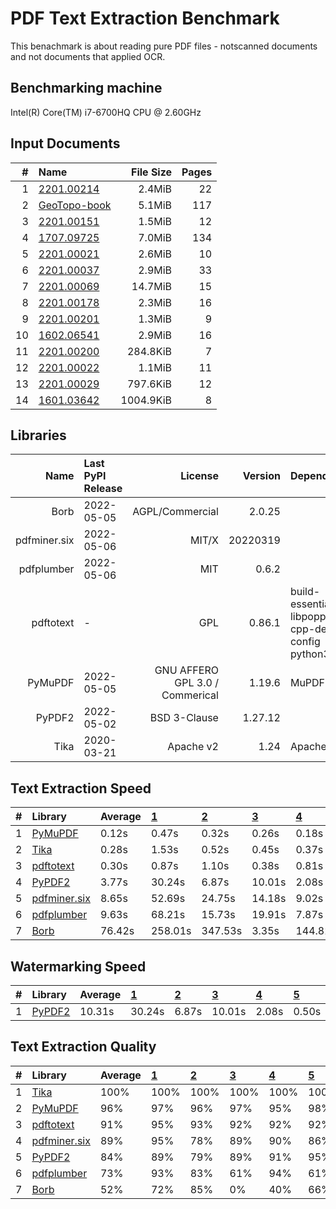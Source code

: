 # PDF Text Extraction Benchmark
This benachmark is about reading pure PDF files - notscanned documents and not documents that applied OCR.

## Benchmarking machine
 Intel(R) Core(TM) i7-6700HQ CPU @ 2.60GHz

## Input Documents
| #  |                                               Name                                               | File Size | Pages |
| -: | :----------------------------------------------------------------------------------------------- | --------: | ----: |
|  1 | [2201.00214](https://arxiv.org/pdf/2201.00214.pdf)                                               |    2.4MiB |    22 |
|  2 | [GeoTopo-book](https://github.com/py-pdf/sample-files/raw/main/009-pdflatex-geotopo/GeoTopo.pdf) |    5.1MiB |   117 |
|  3 | [2201.00151](https://arxiv.org/pdf/2201.00151.pdf)                                               |    1.5MiB |    12 |
|  4 | [1707.09725](https://arxiv.org/pdf/1707.09725.pdf)                                               |    7.0MiB |   134 |
|  5 | [2201.00021](https://arxiv.org/pdf/2201.00021.pdf)                                               |    2.6MiB |    10 |
|  6 | [2201.00037](https://arxiv.org/pdf/2201.00037.pdf)                                               |    2.9MiB |    33 |
|  7 | [2201.00069](https://arxiv.org/pdf/2201.00069.pdf)                                               |   14.7MiB |    15 |
|  8 | [2201.00178](https://arxiv.org/pdf/2201.00178.pdf)                                               |    2.3MiB |    16 |
|  9 | [2201.00201](https://arxiv.org/pdf/2201.00201.pdf)                                               |    1.3MiB |     9 |
| 10 | [1602.06541](https://arxiv.org/pdf/1602.06541.pdf)                                               |    2.9MiB |    16 |
| 11 | [2201.00200](https://arxiv.org/pdf/2201.00200.pdf)                                               |  284.8KiB |     7 |
| 12 | [2201.00022](https://arxiv.org/pdf/2201.00022.pdf)                                               |    1.1MiB |    11 |
| 13 | [2201.00029](https://arxiv.org/pdf/2201.00029.pdf)                                               |  797.6KiB |    12 |
| 14 | [1601.03642](https://arxiv.org/pdf/1601.03642.pdf)                                               | 1004.9KiB |     8 |

## Libraries
|     Name     | Last PyPI Release |             License             | Version  |                       Dependencies                        |
| -----------: | :---------------- | ------------------------------: | -------: | :-------------------------------------------------------- |
|         Borb | 2022-05-05        |                 AGPL/Commercial |   2.0.25 |                                                           |
| pdfminer.six | 2022-05-06        |                           MIT/X | 20220319 |                                                           |
|   pdfplumber | 2022-05-06        |                             MIT |    0.6.2 |                                                           |
|    pdftotext | -                 |                             GPL |   0.86.1 | build-essential libpoppler-cpp-dev pkg-config python3-dev |
|      PyMuPDF | 2022-05-05        | GNU AFFERO GPL 3.0 / Commerical |   1.19.6 | MuPDF                                                     |
|       PyPDF2 | 2022-05-02        |                    BSD 3-Clause |  1.27.12 |                                                           |
|         Tika | 2020-03-21        |                       Apache v2 |     1.24 | Apache Tika                                               |


## Text Extraction Speed

| #  |                          Library                          | Average | [   1   ](https://arxiv.org/pdf/2201.00214.pdf) | [   2   ](https://github.com/py-pdf/sample-files/raw/main/009-pdflatex-geotopo/GeoTopo.pdf) | [   3   ](https://arxiv.org/pdf/2201.00151.pdf) | [   4   ](https://arxiv.org/pdf/1707.09725.pdf) | [   5   ](https://arxiv.org/pdf/2201.00021.pdf) | [   6   ](https://arxiv.org/pdf/2201.00037.pdf) | [   7   ](https://arxiv.org/pdf/2201.00069.pdf) | [   8   ](https://arxiv.org/pdf/2201.00178.pdf) | [   9   ](https://arxiv.org/pdf/2201.00201.pdf) | [  10   ](https://arxiv.org/pdf/1602.06541.pdf) | [  11   ](https://arxiv.org/pdf/2201.00200.pdf) | [  12   ](https://arxiv.org/pdf/2201.00022.pdf) | [  13   ](https://arxiv.org/pdf/2201.00029.pdf) | [  14   ](https://arxiv.org/pdf/1601.03642.pdf) |
| :- | :-------------------------------------------------------- | :------ | :---------------------------------------------- | :------------------------------------------------------------------------------------------ | :---------------------------------------------- | :---------------------------------------------- | :---------------------------------------------- | :---------------------------------------------- | :---------------------------------------------- | :---------------------------------------------- | :---------------------------------------------- | :---------------------------------------------- | :---------------------------------------------- | :---------------------------------------------- | :---------------------------------------------- | :---------------------------------------------- |
| 1  | [PyMuPDF        ](https://pypi.org/project/PyMuPDF/)      |   0.12s | 0.47s                                           | 0.32s                                                                                       | 0.26s                                           | 0.18s                                           | 0.06s                                           | 0.11s                                           | 0.05s                                           | 0.05s                                           | 0.03s                                           | 0.05s                                           | 0.05s                                           | 0.04s                                           | 0.02s                                           | 0.02s                                           |
| 2  | [Tika           ](https://pypi.org/project/tika/)         |   0.28s | 1.53s                                           | 0.52s                                                                                       | 0.45s                                           | 0.37s                                           | 0.11s                                           | 0.26s                                           | 0.14s                                           | 0.09s                                           | 0.07s                                           | 0.11s                                           | 0.06s                                           | 0.09s                                           | 0.10s                                           | 0.05s                                           |
| 3  | [pdftotext      ](https://poppler.freedesktop.org/)       |   0.30s | 0.87s                                           | 1.10s                                                                                       | 0.38s                                           | 0.81s                                           | 0.10s                                           | 0.24s                                           | 0.22s                                           | 0.13s                                           | 0.06s                                           | 0.10s                                           | 0.06s                                           | 0.08s                                           | 0.03s                                           | 0.04s                                           |
| 4  | [PyPDF2         ](https://pypi.org/project/PyPDF2/)       |   3.77s | 30.24s                                          | 6.87s                                                                                       | 10.01s                                          | 2.08s                                           | 0.50s                                           | 0.94s                                           | 0.35s                                           | 0.38s                                           | 0.26s                                           | 0.48s                                           | 0.21s                                           | 0.28s                                           | 0.00s                                           | 0.16s                                           |
| 5  | [pdfminer.six   ](https://pypi.org/project/pdfminer.six/) |   8.65s | 52.69s                                          | 24.75s                                                                                      | 14.18s                                          | 9.02s                                           | 3.25s                                           | 3.91s                                           | 2.10s                                           | 1.79s                                           | 1.56s                                           | 2.81s                                           | 1.75s                                           | 1.33s                                           | 0.94s                                           | 1.02s                                           |
| 6  | [pdfplumber     ](https://pypi.org/project/pdfplumber/)   |   9.63s | 68.21s                                          | 15.73s                                                                                      | 19.91s                                          | 7.87s                                           | 3.33s                                           | 5.09s                                           | 2.17s                                           | 2.26s                                           | 1.65s                                           | 2.47s                                           | 1.85s                                           | 2.05s                                           | 1.24s                                           | 0.92s                                           |
| 7  | [Borb           ](https://pypi.org/project/borb/)         |  76.42s | 258.01s                                         | 347.53s                                                                                     | 3.35s                                           | 144.82s                                         | 31.71s                                          | 37.76s                                          | 119.41s                                         | 32.56s                                          | 26.69s                                          | 12.84s                                          | 9.07s                                           | 33.68s                                          | 7.71s                                           | 4.70s                                           |


## Watermarking Speed

| #  |                       Library                       | Average | [   1   ](https://arxiv.org/pdf/2201.00214.pdf) | [   2   ](https://github.com/py-pdf/sample-files/raw/main/009-pdflatex-geotopo/GeoTopo.pdf) | [   3   ](https://arxiv.org/pdf/2201.00151.pdf) | [   4   ](https://arxiv.org/pdf/1707.09725.pdf) | [   5   ](https://arxiv.org/pdf/2201.00021.pdf) | [   6   ](https://arxiv.org/pdf/2201.00037.pdf) | [   7   ](https://arxiv.org/pdf/2201.00069.pdf) | [   8   ](https://arxiv.org/pdf/2201.00178.pdf) | [   9   ](https://arxiv.org/pdf/2201.00201.pdf) | [  10   ](https://arxiv.org/pdf/1602.06541.pdf) | [  11   ](https://arxiv.org/pdf/2201.00200.pdf) | [  12   ](https://arxiv.org/pdf/2201.00022.pdf) | [  13   ](https://arxiv.org/pdf/2201.00029.pdf) | [  14   ](https://arxiv.org/pdf/1601.03642.pdf) |
| :- | :-------------------------------------------------- | :------ | :---------------------------------------------- | :------------------------------------------------------------------------------------------ | :---------------------------------------------- | :---------------------------------------------- | :---------------------------------------------- | :---------------------------------------------- | :---------------------------------------------- | :---------------------------------------------- | :---------------------------------------------- | :---------------------------------------------- | :---------------------------------------------- | :---------------------------------------------- | :---------------------------------------------- | :---------------------------------------------- |
| 1  | [PyPDF2         ](https://pypi.org/project/PyPDF2/) |  10.31s | 30.24s                                          | 6.87s                                                                                       | 10.01s                                          | 2.08s                                           | 0.50s                                           | 0.94s                                           | 0.35s                                           | 0.38s                                           | 0.26s                                           | 0.48s                                           | 0.21s                                           | 0.28s                                           | 0.00s                                           | 0.16s                                           |

## Text Extraction Quality

| #  |                          Library                          | Average | [   1   ](https://arxiv.org/pdf/2201.00214.pdf) | [   2   ](https://github.com/py-pdf/sample-files/raw/main/009-pdflatex-geotopo/GeoTopo.pdf) | [   3   ](https://arxiv.org/pdf/2201.00151.pdf) | [   4   ](https://arxiv.org/pdf/1707.09725.pdf) | [   5   ](https://arxiv.org/pdf/2201.00021.pdf) | [   6   ](https://arxiv.org/pdf/2201.00037.pdf) | [   7   ](https://arxiv.org/pdf/2201.00069.pdf) | [   8   ](https://arxiv.org/pdf/2201.00178.pdf) | [   9   ](https://arxiv.org/pdf/2201.00201.pdf) | [  10   ](https://arxiv.org/pdf/1602.06541.pdf) | [  11   ](https://arxiv.org/pdf/2201.00200.pdf) | [  12   ](https://arxiv.org/pdf/2201.00022.pdf) | [  13   ](https://arxiv.org/pdf/2201.00029.pdf) | [  14   ](https://arxiv.org/pdf/1601.03642.pdf) |
| :- | :-------------------------------------------------------- | :------ | :---------------------------------------------- | :------------------------------------------------------------------------------------------ | :---------------------------------------------- | :---------------------------------------------- | :---------------------------------------------- | :---------------------------------------------- | :---------------------------------------------- | :---------------------------------------------- | :---------------------------------------------- | :---------------------------------------------- | :---------------------------------------------- | :---------------------------------------------- | :---------------------------------------------- | :---------------------------------------------- |
| 1  | [Tika           ](https://pypi.org/project/tika/)         | 100%    | 100%                                            | 100%                                                                                        | 100%                                            | 100%                                            | 100%                                            | 100%                                            | 100%                                            | 100%                                            | 100%                                            | 100%                                            | 100%                                            | 100%                                            |  99%                                            | 100%                                            |
| 2  | [PyMuPDF        ](https://pypi.org/project/PyMuPDF/)      |  96%    |  97%                                            |  96%                                                                                        |  97%                                            |  95%                                            |  98%                                            |  97%                                            |  93%                                            |  95%                                            |  99%                                            |  92%                                            |  98%                                            |  94%                                            |  98%                                            |  95%                                            |
| 3  | [pdftotext      ](https://poppler.freedesktop.org/)       |  91%    |  95%                                            |  93%                                                                                        |  92%                                            |  92%                                            |  92%                                            |  96%                                            |  90%                                            |  93%                                            |  97%                                            |  78%                                            |  94%                                            |  92%                                            |  96%                                            |  77%                                            |
| 4  | [pdfminer.six   ](https://pypi.org/project/pdfminer.six/) |  89%    |  95%                                            |  78%                                                                                        |  89%                                            |  90%                                            |  86%                                            |  94%                                            |  90%                                            |  90%                                            |  92%                                            |  87%                                            |  94%                                            |  83%                                            |  97%                                            |  83%                                            |
| 5  | [PyPDF2         ](https://pypi.org/project/PyPDF2/)       |  84%    |  89%                                            |  79%                                                                                        |  89%                                            |  91%                                            |  95%                                            |  92%                                            |  90%                                            |  89%                                            |  97%                                            |  90%                                            |  97%                                            |  91%                                            |   0%                                            |  94%                                            |
| 6  | [pdfplumber     ](https://pypi.org/project/pdfplumber/)   |  73%    |  93%                                            |  83%                                                                                        |  61%                                            |  94%                                            |  61%                                            |  94%                                            |  58%                                            |  86%                                            |  57%                                            |  55%                                            |  67%                                            |  57%                                            |  97%                                            |  65%                                            |
| 7  | [Borb           ](https://pypi.org/project/borb/)         |  52%    |  72%                                            |  85%                                                                                        |   0%                                            |  40%                                            |  66%                                            |  95%                                            |   0%                                            |  62%                                            |  70%                                            |  54%                                            |  75%                                            |  50%                                            |   0%                                            |  62%                                            |
